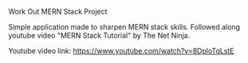Work Out MERN Stack Project

Simple application made to sharpen MERN stack skills. Followed along youtube video "MERN Stack Tutorial" by The Net Ninja.

Youtube video link: https://www.youtube.com/watch?v=8DploTqLstE

